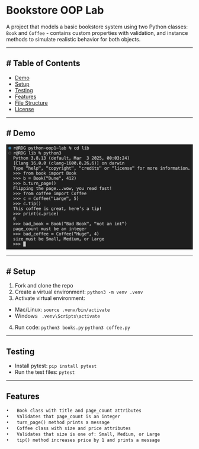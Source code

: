 # Bookstore OOP Lab

A project that models a basic bookstore system using two Python classes: `Book` and `Coffee` - contains custom properties with validation, and instance methods to simulate realistic behavior for both objects.

---

## # Table of Contents

- [Demo](#demo)
- [Setup](#setup)
- [Testing](#testing)
- [Features](#features)
- [File Structure](#file-structure)
- [License](#license)

---

## # Demo

![demo](demo.png)

---

## # Setup

1. Fork and clone the repo  
2. Create a virtual environment: `python3 -m venv .venv`
3. Activate virtual environment: 
  - Mac/Linux: `source .venv/bin/activate`  
  - Windows ` .venv\Scripts\activate`
4. Run code: 
  `python3 books.py`
  `python3 coffee.py`

---

## Testing
  - Install pytest: `pip install pytest`
  - Run the test files:  `pytest`
 
---

## Features

	•	Book class with title and page_count attributes
	•	Validates that page_count is an integer
	•	turn_page() method prints a message
	•	Coffee class with size and price attributes
	•	Validates that size is one of: Small, Medium, or Large
	•	tip() method increases price by 1 and prints a message